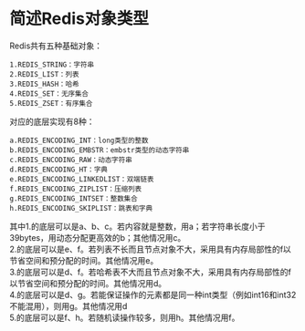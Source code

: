 # 简述Redis对象类型
Redis共有五种基础对象：
    
    1.REDIS_STRING：字符串
    2.REDIS_LIST：列表
    3.REDIS_HASH：哈希
    4.REDIS_SET：无序集合
    5.REDIS_ZSET：有序集合
    
对应的底层实现有8种：
    
    a.REDIS_ENCODING_INT：long类型的整数
    b.REDIS_ENCODING_EMBSTR：embstr类型的动态字符串
    c.REDIS_ENCODING_RAW：动态字符串
    d.REDIS_ENCODING_HT：字典
    e.REDIS_ENCODING_LINKEDLIST：双端链表
    f.REDIS_ENCODING_ZIPLIST：压缩列表
    g.REDIS_ENCODING_INTSET：整数集合
    h.REDIS_ENCODING_SKIPLIST：跳表和字典
    
其中1.的底层可以是a、b、c。若内容就是整数，用a；若字符串长度小于39bytes，用动态分配更高效的b；其他情况用c。  
2.的底层可以是e、f。若列表不长而且节点对象不大，采用具有内存局部性的f以节省空间和预分配的时间。其他情况用e。  
3.的底层可以是d、f。若哈希表不大而且节点对象不大，采用具有内存局部性的f以节省空间和预分配的时间。其他情况用d。  
4.的底层可以是d、g。若能保证操作的元素都是同一种int类型（例如int16和int32不能混用），则用g。其他情况用d  
5.的底层可以是f、h。若随机读操作较多，则用h。其他情况用f。
